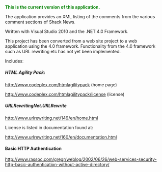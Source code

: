 <font color='green'><b>This is the current version of this application.</b></font>

The application provides an XML listing of the comments from the various comment sections of Shack News.

Written with Visual Studio 2010 and the .NET 4.0 Framework.

This project has been converted from a web site project to a web application using the 4.0 framework.  Functionality from the 4.0 framework such as URL rewriting etc has not yet been implemented.

Includes:

##### HTML Agility Pack: #####
http://www.codeplex.com/htmlagilitypack (home page)

http://www.codeplex.com/htmlagilitypack/license (license)

##### URLRewritingNet.URLRewrite #####
http://www.urlrewriting.net/149/en/home.html

License is listed in documentation found at:

http://www.urlrewriting.net/160/en/documentation.html

#### Basic HTTP Authentication ####
http://www.rassoc.com/gregr/weblog/2002/06/26/web-services-security-http-basic-authentication-without-active-directory/